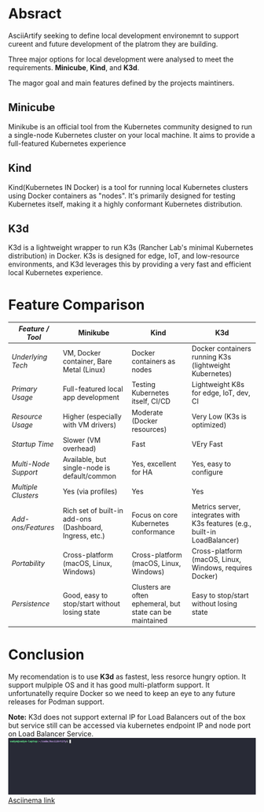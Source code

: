 # Absract 
AsciiArtify seeking to define local development environemnt to support cureent and future development of the platrom they are building. 

Three major options for local development were analysed to meet the requirements. **Minicube**, **Kind**, and **K3d**.

The magor goal and main features defined by the projects maintiners.

## Minicube
Minikube is an official tool from the Kubernetes community designed to run a single-node Kubernetes cluster on your local machine. It aims to provide a full-featured Kubernetes experience

## Kind
Kind(Kubernetes IN Docker) is a tool for running local Kubernetes clusters using Docker containers as "nodes". It's primarily designed for testing Kubernetes itself, making it a highly conformant Kubernetes distribution.

## K3d
K3d is a lightweight wrapper to run K3s (Rancher Lab's minimal Kubernetes distribution) in Docker. K3s is designed for edge, IoT, and low-resource environments, and K3d leverages this by providing a very fast and efficient local Kubernetes experience.

# Feature Comparison
| **_Feature / Tool_** | **Minikube**                                            | **Kind**                                                  | **K3d**                                                                    |
|----------------------|---------------------------------------------------------|-----------------------------------------------------------|----------------------------------------------------------------------------|
| _Underlying Tech_    | VM, Docker container, Bare Metal (Linux)                | Docker containers as nodes                                | Docker containers running K3s (lightweight Kubernetes)                     |
| _Primary Usage_      | Full-featured local app development                     | Testing Kubernetes itself, CI/CD                          | Lightweight K8s for edge, IoT, dev, CI                                     |
| _Resource Usage_     | Higher (especially with VM drivers)                     | Moderate (Docker resources)                               | Very Low (K3s is optimized)                                                |
| _Startup Time_       | Slower (VM overhead)                                    | Fast                                                      | VEry Fast                                                                  |
| _Multi-Node Support_ | Available, but single-node is default/common            | Yes, excellent for HA                                     | Yes, easy to configure                                                     |
| _Multiple Clusters_  | Yes (via profiles)                                      | Yes                                                       | Yes                                                                        |
| _Add-ons/Features_   | Rich set of built-in add-ons (Dashboard, Ingress, etc.) | Focus on core Kubernetes conformance                      | Metrics server, integrates with K3s features (e.g., built-in LoadBalancer) |
| _Portability_        | Cross-platform (macOS, Linux, Windows)                  | Cross-platform (macOS, Linux, Windows)                    | Cross-platform (macOS, Linux, Windows, requires Docker)                    |
| _Persistence_        | Good, easy to stop/start without losing state           | Clusters are often ephemeral, but state can be maintained | Easy to stop/start without losing state                                    |

# Conclusion
My recomendation is to use **K3d** as fastest, less resorce hungry option. It support mulpiple OS and it has good multi-platform support. It unfortunatelly require Docker so we need to keep an eye to any future releases for Podman support.

**Note:** K3d does not support external IP for Load Balancers out of the box but service still can be accessed via kubernetes endpoint IP and node port on Load Balancer Service.
![Demo](demo.gif)
[Asciinema link](https://asciinema.org/a/rrdfPVZLN1JA14VjJ9JPVdDW7)